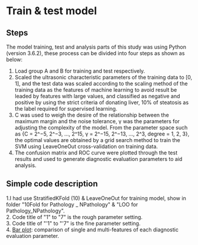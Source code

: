 # Train & test model

## Steps
The model training, test and analysis parts of this study was using Python (version 3.6.2), these process can be divided into four steps as shown as below:
1. Load group A and B for training and test respectively.  
2. Scaled the ultrasonic characteristic parameters of the training data to [0, 1], and the test data was scaled according to the scaling method of the training data as the features of machine learning to avoid result be leaded by features with large values, and classified as negative and positive by using the strict criteria of donating liver, 10% of steatosis as the label required for supervised learning.  
3. C was used to weigh the desire of the relationship between the maximum margin and the noise tolerance, γ was the parameters for adjusting the complexity of the model. From the parameter space such as {C = 2^−5, 2^−3, …, 2^15, γ = 2^−15, 2^−13, …, 2^3, degree = 1, 2, 3}, the optimal values are obtained by a grid search method to train the SVM using LeaveOneOut cross-validation on training data.  
4. The confusion matrix and ROC curve were plotted through the test results and used to generate diagnostic evaluation parameters to aid analysis.

## Simple code description 
1.I had use StratifiedKFold (10) & LeaveOneOut for training model, show in folder "10Fold for Pathology _ NPathology" & "LOO for Pathology_NPathology".  
2. Code title of "1" to "7" is the rough parameter setting.  
3. Code title of "'1" to "'7" is the fine parameter setting.  
4. [Bar plot](https://github.com/Lance0218/Fatty-liver-classifier/blob/master/SVM/LOO%20for%20Pathology_NPathology/Bar%20plot.ipynb): comparison of single and multi-features of each diagnostic evaluation parameter.  
